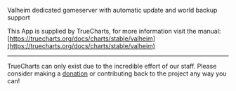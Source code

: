 Valheim dedicated gameserver with automatic update and world backup support

This App is supplied by TrueCharts, for more information visit the manual: [https://truecharts.org/docs/charts/stable/valheim](https://truecharts.org/docs/charts/stable/valheim)

---

TrueCharts can only exist due to the incredible effort of our staff.
Please consider making a [donation](https://truecharts.org/docs/about/sponsor) or contributing back to the project any way you can!
